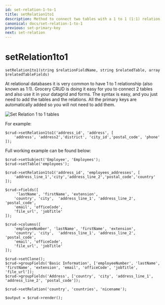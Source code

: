```yaml
---
id: set-relation-1-to-1
title: setRelation1to1
description: Method to connect two tables with a 1 to 1 (1:1) relation.
canonical: docs/set-relation-1-to-1
previous: set-primary-key
next: set-relation
---
```


# setRelation1to1

<pre><code class="language-php">setRelation1to1(string $relationFieldName, string $relatedTable, array $relatedTableFields)</code></pre>

At relational databases it is very common to have 1 to 1 relationship (also known as 1:1). 
Grocery CRUD is doing it easy for you to connect 2 tables and also use 
it in your datagrid and forms. 
The syntax is easy, and you just need to add the tables and the relations. 
All the primary keys are automatically added so you will not need to add them.

<img src="/uploads/documentation/set-relation-1-to-1.png" alt="Set Relation 1 to 1 tables" />

For example:

<pre><code class="language-php">$crud->setRelation1to1('address_id', 'address', [
    'address', 'address2','district', 'city_id','postal_code', 'phone'
]);</code></pre>

Full working example can be found below:

<pre><code class="language-php">$crud->setSubject('Employee', 'Employees');
$crud->setTable('employees');

$crud->setRelation1to1('address_id', 'employees_addresses', [
    'address_line_1','city','address_line_2','postal_code','country'
]);

$crud->fields([
     'lastName', 'firstName', 'extension',
    'country', 'city',  'address_line_1', 'address_line_2', 'postal_code',
    'email', 'officeCode',
    'file_url', 'jobTitle'
]);

$crud->columns([
    'employeeNumber', 'lastName', 'firstName', 'extension',
    'country', 'city',  'address_line_1', 'address_line_2', 'postal_code',
    'email', 'officeCode',
    'file_url', 'jobTitle'
]);

$crud->setClone();
$crud->groupFields('Basic Information', ['employeeNumber', 'lastName', 'firstName', 'extension', 'email', 'officeCode', 'jobTitle', 'file_url']);
$crud->groupFields('Address', ['country', 'city', 'address_line_1', 'address_line_2', 'postal_code']);

$crud->setRelation('country', 'countries', 'nicename');

$output = $crud->render();</code></pre>